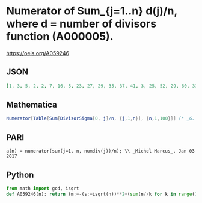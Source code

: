 # Numerator of Sum\_\{j\=1\.\.n\} d\(j\)/n, where d \= number of divisors function \(A000005\)\.
https://oeis.org/A059246
## JSON
```JSON
[1, 3, 5, 2, 2, 7, 16, 5, 23, 27, 29, 35, 37, 41, 3, 25, 52, 29, 60, 33, 10, 37, 76, 7, 87, 7, 95, 101, 103, 37, 113, 119, 41, 127, 131, 35, 142, 73, 50, 79, 160, 4, 170, 4, 182, 93, 4, 33, 201, 207, 211, 217, 219, 227, 21, 239, 81, 247, 249, 87, 263]
```
## Mathematica
```Mathematica
Numerator[Table[Sum[DivisorSigma[0, j]/n, {j,1,n}], {n,1,100}]] (* _G. C. Greubel_, Jan 02 2017 *)
```
## PARI
```PARI
a(n) = numerator(sum(j=1, n, numdiv(j))/n); \\ _Michel Marcus_, Jan 03 2017
```
## Python
```Python
from math import gcd, isqrt
def A059246(n): return (m:=-(s:=isqrt(n))**2+(sum(n//k for k in range(1,s+1))<<1))//gcd(n,m) # _Chai Wah Wu_, Oct 23 2023
```

